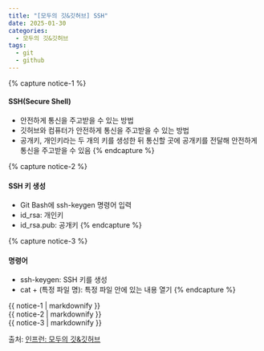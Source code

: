 ```yaml
---
title: "[모두의 깃&깃허브] SSH"
date: 2025-01-30
categories:
  - 모두의 깃&깃허브
tags:
  - git
  - github
---
```


{% capture notice-1 %}
#### SSH(Secure Shell)

* 안전하게 통신을 주고받을 수 있는 방법
* 깃허브와 컴퓨터가 안전하게 통신을 주고받을 수 있는 방법
* 공개키, 개인키라는 두 개의 키를 생성한 뒤 통신할 곳에 공개키를 전달해 안전하게 통신을 주고받을 수 있음
{% endcapture %}

{% capture notice-2 %}
#### SSH 키 생성

* Git Bash에 ssh-keygen 명령어 입력
* id_rsa: 개인키
* id_rsa.pub: 공개키
{% endcapture %}

{% capture notice-3 %}
#### 명령어

* ssh-keygen: SSH 키를 생성
* cat + (특정 파일 명): 특정 파일 안에 있는 내용 열기
{% endcapture %}

<div class="notice">
  {{ notice-1 | markdownify }}
</div>

<div class="notice">
  {{ notice-2 | markdownify }}
</div>

<div class="notice">
  {{ notice-3 | markdownify }}
</div>

출처: [인프런: 모두의 깃&깃허브][source]

[source]: https://www.inflearn.com/course/%EB%AA%A8%EB%91%90%EC%9D%98-%EA%B9%83-%EA%B9%83%ED%97%88%EB%B8%8C/dashboard
